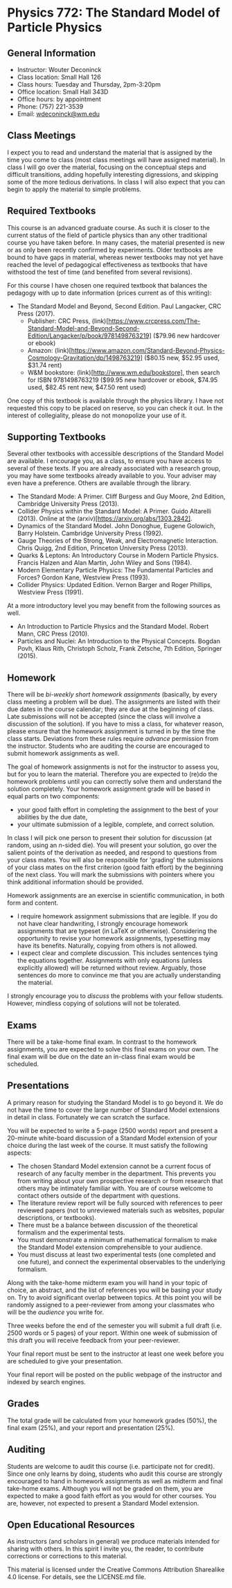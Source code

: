 # Physics 772: The Standard Model of Particle Physics

## General Information

* Instructor: Wouter Deconinck
* Class location: Small Hall 126
* Class hours: Tuesday and Thursday, 2pm-3:20pm
* Office location: Small Hall 343D
* Office hours: by appointment
* Phone: (757) 221-3539
* Email: wdeconinck@wm.edu

## Class Meetings

I expect you to read and understand the material that is assigned by the time you come to class (most class meetings will have assigned material). In class I will go over the material, focusing on the conceptual steps and difficult transitions, adding hopefully interesting digressions, and skipping some of the more tedious derivations. In class I will also expect that you can begin to apply the material to simple problems.

## Required Textbooks

This course is an advanced graduate course. As such it is closer to the current status of the field of particle physics than any other traditional course you have taken before. In many cases, the material presented is new or as only been recently confirmed by experiments. Older textbooks are bound to have gaps in material, whereas newer textbooks may not yet have reached the level of pedagogical effectiveness as textbooks that have withstood the test of time (and benefited from several revisions).

For this course I have chosen one required textbook that balances the pedagogy with up to date information (prices current as of this writing):
* The Standard Model and Beyond, Second Edition. Paul Langacker, CRC Press (2017).
  * Publisher: CRC Press, (link)[https://www.crcpress.com/The-Standard-Model-and-Beyond-Second-Edition/Langacker/p/book/9781498763219] ($79.96 new hardcover or ebook)
  * Amazon: (link)[https://www.amazon.com/Standard-Beyond-Physics-Cosmology-Gravitation/dp/1498763219] ($80.15 new, $52.95 used, $31.74 rent)
  * W&M bookstore: (link)[http://www.wm.edu/bookstore], then search for ISBN 9781498763219 ($99.95 new hardcover or ebook, $74.95 used, $82.45 rent new, $47.50 rent used)

One copy of this textbook is available through the physics library. I have not requested this copy to be placed on reserve, so you can check it out. In the interest of collegiality, please do not monopolize your use of it.

## Supporting Textbooks

Several other textbooks with accessible descriptions of the Standard Model are available. I encourage you, as a class, to ensure you have access to several of these texts. If you are already associated with a research group, you may have some textbooks already available to you. Your adviser may even have a preference. Others are available through the library.

* The Standard Mode: A Primer. Cliff Burgess and Guy Moore, 2nd Edition, Cambridge University Press (2013).
* Collider Physics within the Standard Model: A Primer. Guido Altarelli (2013). Online at the (arxiv)[https://arxiv.org/abs/1303.2842].
* Dynamics of the Standard Model. John Donoghue, Eugene Golowich, Barry Holstein. Cambridge University Press (1992).
* Gauge Theories of the Strong, Weak, and Electromagnetic Interaction. Chris Quigg, 2nd Edition, Princeton University Press (2013).
* Quarks & Leptons: An Introductory Course in Modern Particle Physics. Francis Halzen and Alan Martin, John Wiley and Sons (1984).
* Modern Elementary Particle Physics: The Fundamental Particles and Forces? Gordon Kane, Westview Press (1993).
* Collider Physics: Updated Edition. Vernon Barger and Roger Phillips, Westview Press (1991).

At a more introductory level you may benefit from the following sources as well.
* An Introduction to Particle Physics and the Standard Model. Robert Mann, CRC Press (2010).
* Particles and Nuclei: An Introduction to the Physical Concepts. Bogdan Povh, Klaus Rith, Christoph Scholz, Frank Zetsche, 7th Edition, Springer (2015).

## Homework

There will be *bi-weekly short homework assignments* (basically, by every class meeting a problem will be due). The assignments are listed with their due dates in the course calendar; they are due at the beginning of class. Late submissions will not be accepted (since the class will involve a discussion of the solution). If you have to miss a class, for whatever reason, please ensure that the homework assignment is turned in by the time the class starts. Deviations from these rules require *advance* permission from the instructor. Students who are auditing the course are encouraged to submit homework assignments as well.

The goal of homework assignments is not for the instructor to assess you, but for you to learn the material. Therefore you are expected to (re)do the homework problems until you can correctly solve them and understand the solution completely. Your homework assignment grade will be based in equal parts on two components:
* your good faith effort in completing the assignment to the best of your abilities by the due date,
* your ultimate submission of a legible, complete, and correct solution.

In class I will pick one person to present their solution for discussion (at random, using an *n*-sided die). You will present your solution, go over the salient points of the derivation as needed, and respond to questions from your class mates. You will also be responsible for 'grading' the submissions of your class mates on the first criterion (good faith effort) by the beginning of the next class. You will mark the submissions with pointers where you think additional information should be provided.

Homework assignments are an exercise in scientific communication, in both form and content.
* I require homework assignment submissions that are legible. If you do not have clear handwriting, I strongly encourage homework assignments that are typeset (in LaTeX or otherwise). Considering the opportunity to revise your homework assignments, typesetting may have its benefits. Naturally, copying from others is not allowed.
* I expect clear and complete discussion. This includes sentences tying the equations together. Assignments with only equations (unless explicitly allowed) will be returned without review. Arguably, those sentences do more to convince me that you are actually understanding the material.

I strongly encourage you to *discuss* the problems with your fellow students. However, mindless copying of solutions will not be tolerated.

## Exams

There will be a take-home final exam. In contrast to the homework assignments, you are expected to solve this final exams on your own. The final exam will be due on the date an in-class final exam would be scheduled.

## Presentations

A primary reason for studying the Standard Model is to go beyond it. We do not have the time to cover the large number of Standard Model extensions in detail in class. Fortunately we can scratch the surface.

You will be expected to write a 5-page (2500 words) report and present a 20-minute white-board discussion of a Standard Model extension of your choice during the last week of the course. It must satisfy the following aspects:
* The chosen Standard Model extension cannot be a current focus of research of any faculty member in the department. This prevents you from writing about your own prospective research or from research that others may be intimately familiar with. You are of course welcome to contact others outside of the department with questions.
* The literature review report will be fully sourced with references to peer reviewed papers (not to unreviewed materials such as websites, popular descriptions, or textbooks).
* There must be a balance between discussion of the theoretical formalism and the experimental tests.
 * You must demonstrate a minimum of mathematical formalism to make the Standard Model extension comprehensible to your audience.
 * You must discuss at least two experimental tests (one completed and one future), and connect the experimental observables to the underlying formalism.

Along with the take-home midterm exam you will hand in your topic of choice, an abstract, and the list of references you will be basing your study on. Try to avoid significant overlap between topics. At this point you will be randomly assigned to a peer-reviewer from among your classmates who will be the *audience* you write for.

Three weeks before the end of the semester you will submit a full draft (i.e. 2500 words or 5 pages) of your report. Within one week of submission of this draft you will receive feedback from your peer-reviewer.

Your final report must be sent to the instructor at least one week before you are scheduled to give your presentation.

Your final report will be posted on the public webpage of the instructor and indexed by search engines.

## Grades

The total grade will be calculated from your homework grades (50%), the final exam (25%), and your report and presentation (25%).

## Auditing

Students are welcome to audit this course (i.e. participate not for credit). Since one only learns by doing, students who audit this course are strongly encouraged to hand in homework assignments as well as midterm and final take-home exams. Although you will not be graded on them, you are expected to make a good faith effort as you would for other courses. You are, however, not expected to present a Standard Model extension.

## Open Educational Resources

As instructors (and scholars in general) we produce materials intended for sharing with others. In this spirit I invite you, the reader, to contribute corrections or corrections to this material.

This material is licensed under the Creative Commons Attribution Sharealike 4.0 license. For details, see the LICENSE.md file.
